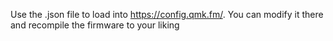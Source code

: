 Use the .json file to load into https://config.qmk.fm/. You can modify it there and recompile the firmware to your liking
